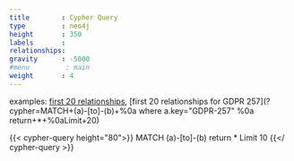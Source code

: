```yaml
---
title        : Cypher Query
type         : neo4j
height       : 350
labels       :
relationships:
gravity      : -5000
#menu         : main
weight       : 4
---
```


examples: 
[first 20 relationships](?cypher=MATCH+(a)-[to]-(b)+%0areturn+*+%0aLimit+20),
[first 20 relationships for GDPR 257](?cypher=MATCH+(a)-[to]-(b)+%0a where a.key="GDPR-257" %0a return+*+%0aLimit+20)


{{< cypher-query height="80">}}
MATCH (a)-[to]-(b) 
return * 
Limit 10
{{</ cypher-query >}}

